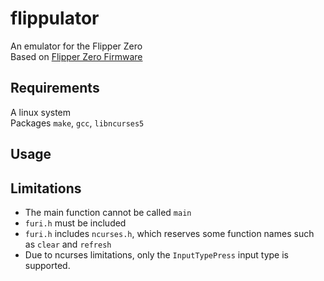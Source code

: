 # flippulator
An emulator for the Flipper Zero\
Based on [Flipper Zero Firmware](https://github.com/flipperdevices/flipperzero-firmware)

## Requirements
A linux system\
Packages `make`, `gcc`, `libncurses5`

## Usage

## Limitations
* The main function cannot be called `main`
* `furi.h` must be included
* `furi.h` includes `ncurses.h`, which reserves some function names such as `clear` and `refresh`
* Due to ncurses limitations, only the `InputTypePress` input type is supported.